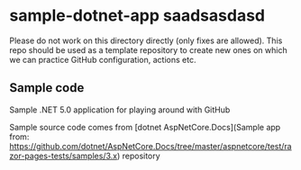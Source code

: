 # sample-dotnet-app saadsasdasd

Please do not work on this directory directly (only fixes are allowed). This repo should be used as a template repository to create new ones on which we can practice GitHub configuration, actions etc.

## Sample code
Sample .NET 5.0 application for playing around with GitHub

Sample source code comes from [dotnet AspNetCore.Docs](Sample app from: https://github.com/dotnet/AspNetCore.Docs/tree/master/aspnetcore/test/razor-pages-tests/samples/3.x) repository

